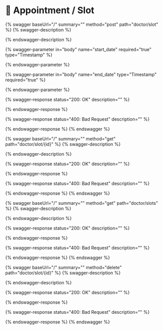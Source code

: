# 📅 Appointment / Slot

{% swagger baseUrl="/" summary="" method="post" path="doctor/slot" %}
{% swagger-description %}

{% endswagger-description %}

{% swagger-parameter in="body" name="start_date" required="true" type="Timestamp" %}

{% endswagger-parameter %}

{% swagger-parameter in="body" name="end_date" type="Timestamp" required="true" %}

{% endswagger-parameter %}

{% swagger-response status="200: OK" description="" %}

{% endswagger-response %}

{% swagger-response status="400: Bad Request" description="" %}

{% endswagger-response %}
{% endswagger %}

{% swagger baseUrl="/" summary="" method="get" path="doctor/slot/{id}" %}
{% swagger-description %}

{% endswagger-description %}

{% swagger-response status="200: OK" description="" %}

{% endswagger-response %}

{% swagger-response status="400: Bad Request" description="" %}

{% endswagger-response %}
{% endswagger %}

{% swagger baseUrl="/" summary="" method="get" path="doctor/slots" %}
{% swagger-description %}

{% endswagger-description %}

{% swagger-response status="200: OK" description="" %}

{% endswagger-response %}

{% swagger-response status="400: Bad Request" description="" %}

{% endswagger-response %}
{% endswagger %}

{% swagger baseUrl="/" summary="" method="delete" path="doctor/slot/{id}" %}
{% swagger-description %}

{% endswagger-description %}

{% swagger-response status="200: OK" description="" %}

{% endswagger-response %}

{% swagger-response status="400: Bad Request" description="" %}

{% endswagger-response %}
{% endswagger %}

